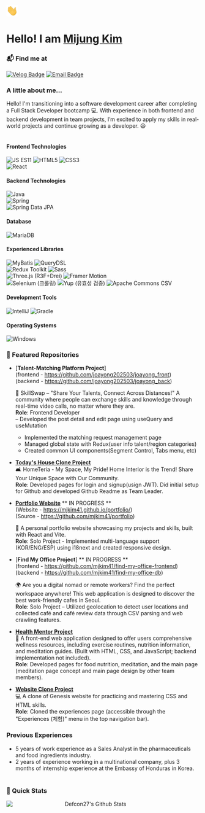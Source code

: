 
<img width="30px" margin="0px" src="https://raw.githubusercontent.com/ABSphreak/ABSphreak/master/gifs/Hi.gif">
<h1>Hello! I am <a href="https://github.com/Defcon27">Mijung Kim</a> </h1>
</h1>

### 📬 Find me at
[![Velog Badge](https://velog-readme-stats.vercel.app/api/badge?name=Velog)](https://velog.io/@kimmy25312)
[![Email Badge](https://img.shields.io/badge/Email-blue.svg)](mailto:mj10283@naver.com)

### A little about me...
Hello! I'm transitioning into a software development career after completing a Full Stack Developer bootcamp 💻. With experience in both frontend and backend development in team projects, I’m excited to apply my skills in real-world projects and continue growing as a developer. 😃<br/><br/>

#### Frontend Technologies
![JS ES11](https://img.shields.io/badge/JavaScript-F7DF1E?style=flat&logo=javascript&logoColor=black)  ![HTML5](https://img.shields.io/badge/HTML5-E44D26?style=flat&logo=html5&logoColor=white)  ![CSS3](https://img.shields.io/badge/CSS3-1572B6?style=flat&logo=css3&logoColor=white) <br>
![React](https://img.shields.io/badge/React-61DAFB?style=flat&logo=react&logoColor=black)

#### Backend Technologies
![Java](https://img.shields.io/badge/Java-007396?style=flat&logo=java&logoColor=white) <br>
![Spring](https://img.shields.io/badge/Spring-6DB33F?style=flat&logo=spring&logoColor=white) <br>
![Spring Data JPA](https://img.shields.io/badge/Spring%20Data%20JPA-6DB33F?style=flat&logo=spring&logoColor=white)

#### Database
![MariaDB](https://img.shields.io/badge/MariaDB-003B57?style=flat&logo=mariadb&logoColor=white)

#### Experienced Libraries
![MyBatis](https://img.shields.io/badge/MyBatis-1A1A1A?style=flat&logo=mybatis&logoColor=white)   ![QueryDSL](https://img.shields.io/badge/QueryDSL-005F91?style=flat&logoColor=white) <br>
![Redux Toolkit](https://img.shields.io/badge/Redux%20Toolkit-764ABC?style=flat&logo=redux&logoColor=white)  ![Sass](https://img.shields.io/badge/Sass-CC6699?style=flat&logo=sass&logoColor=white) <br>
![Three.js (R3F+Drei)](https://img.shields.io/badge/Three.js%20(R3F%2BDrei)-000000?style=flat&logo=three.js&logoColor=white) ![Framer Motion](https://img.shields.io/badge/Framer%20Motion-EF4782?style=flat&logo=framer&logoColor=white) <br>
![Selenium (크롤링)](https://img.shields.io/badge/Selenium%20(크롤링)-43B02A?style=flat&logo=selenium&logoColor=white)
![Yup (유효성 검증)](https://img.shields.io/badge/Yup%20(유효성%20검증)-E6A400?style=flat&logo=yup&logoColor=white)
![Apache Commons CSV](https://img.shields.io/badge/Apache%20Commons%20CSV-1.8-blue?style=flat&logo=apache&logoColor=white)





#### Development Tools
![IntelliJ](https://img.shields.io/badge/IntelliJ-000000?style=flat&logo=intellij-idea&logoColor=white)
![Gradle](https://img.shields.io/badge/Gradle-02303A?style=flat&logo=gradle&logoColor=white)

#### Operating Systems
![Windows](https://img.shields.io/badge/Windows-00A4EF?style=flat&logo=windows&logoColor=white)

### 🌟 Featured Repositories
- [**Talent-Matching Platform Project**]  <br>
  (frontend - https://github.com/joayong202503/joayong_front) <br>
  (backend - https://github.com/joayong202503/joayong_back)

  🔄 SkillSwap – "Share Your Talents, Connect Across Distances!" A community where people can exchange skills and knowledge through real-time video calls, no matter where they are.  
  **Role**: Frontend Developer<br>
  – Developed the post detail and edit page using useQuery and useMutation<br>
    - Implemented the matching request management page<br>
    - Managed global state with Redux(user info talent/region categories)<br>
    - Created common UI components(Segment Control, Tabs menu, etc)<br>

- [**Today's House Clone Project**](https://github.com/home-decor-202501/home-decor)  
  🛋️ HomeTeria - My Space, My Pride! Home Interior is the Trend! Share Your Unique Space with Our Community.<br>
  **Role**: Developed pages for login and signup(usign JWT). Did initial setup for Github and developed Github Readme as Team Leader.

- [**Portfolio Website**](https://mjkim41.github.io/portfolio/) ** IN PROGRESS ** <br>
  (Website - https://mjkim41.github.io/portfolio/) <br>
  (Source - https://github.com/mjkim41/portfolio)

  💼 A personal portfolio website showcasing my projects and skills, built with React and Vite. <br>
  **Role**: Solo Project - Implemented multi-language support (KOR/ENG/ESP) using i18next and created responsive design.

- [**Find My Office Project**]  ** IN PROGRESS ** <br>
  (frontend - https://github.com/mjkim41/find-my-office-frontend) <br>
  (backend - https://github.com/mjkim41/find-my-office-db)

  🌍 Are you a digital nomad or remote workers? Find the perfect workspace anywhere! This web application is designed to discover the best work-friendly cafes in Seoul. <br>
  **Role**: Solo Project – Utilized geolocation to detect user locations and collected café and café review data through CSV parsing and web crawling features.


- [**Health Mentor Project**](https://github.com/Calorie-Code/Health-Mentor)  
  🧘 A front-end web application designed to offer users comprehensive wellness resources, including exercise routines, nutrition information, and meditation guides. (Built with HTML, CSS, and JavaScript; backend implementation not included).  
  **Role**: Developed pages for food nutrition, meditation, and the main page (meditation page concept and main page design by other team members).

- [**Website Clone Project**](https://github.com/mjkim41/genesis-web-clone)  
  💻 A clone of Genesis website for practicing and mastering CSS and HTML skills.  
  **Role**: Cloned the experiences page (accessible through the "Experiences (체험)" menu in the top navigation bar).

### Previous Experiences
- 5 years of work experience as a Sales Analyst in the pharmaceuticals and food ingredients industry.
- 2 years of experience working in a multinational company, plus 3 months of internship experience at the Embassy of Honduras in Korea. <br/><br/>

### 🚀 Quick Stats
<p align="center">
<img width="450" align="left" src="https://github-readme-stats-defcon27.vercel.app/api?username=mjkim41&show_icons=true&line_height=21&theme=react" alt="Defcon27's Github Stats" />
</p>
